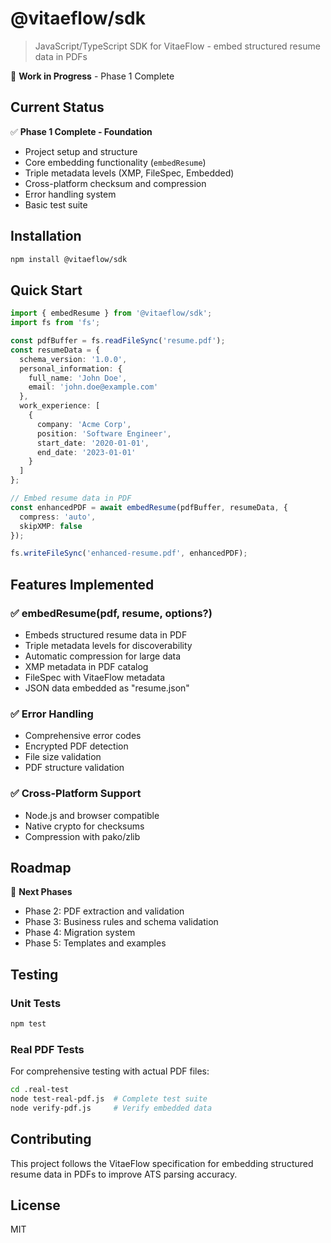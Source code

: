 # @vitaeflow/sdk

> JavaScript/TypeScript SDK for VitaeFlow - embed structured resume data in PDFs

🚧 **Work in Progress** - Phase 1 Complete

## Current Status

✅ **Phase 1 Complete - Foundation**
- Project setup and structure
- Core embedding functionality (`embedResume`)
- Triple metadata levels (XMP, FileSpec, Embedded)
- Cross-platform checksum and compression
- Error handling system
- Basic test suite

## Installation

```bash
npm install @vitaeflow/sdk
```

## Quick Start

```typescript
import { embedResume } from '@vitaeflow/sdk';
import fs from 'fs';

const pdfBuffer = fs.readFileSync('resume.pdf');
const resumeData = {
  schema_version: '1.0.0',
  personal_information: {
    full_name: 'John Doe',
    email: 'john.doe@example.com'
  },
  work_experience: [
    {
      company: 'Acme Corp',
      position: 'Software Engineer',
      start_date: '2020-01-01',
      end_date: '2023-01-01'
    }
  ]
};

// Embed resume data in PDF
const enhancedPDF = await embedResume(pdfBuffer, resumeData, {
  compress: 'auto',
  skipXMP: false
});

fs.writeFileSync('enhanced-resume.pdf', enhancedPDF);
```

## Features Implemented

### ✅ embedResume(pdf, resume, options?)
- Embeds structured resume data in PDF
- Triple metadata levels for discoverability
- Automatic compression for large data
- XMP metadata in PDF catalog
- FileSpec with VitaeFlow metadata
- JSON data embedded as "resume.json"

### ✅ Error Handling
- Comprehensive error codes
- Encrypted PDF detection
- File size validation
- PDF structure validation

### ✅ Cross-Platform Support
- Node.js and browser compatible
- Native crypto for checksums
- Compression with pako/zlib

## Roadmap

🔄 **Next Phases**
- Phase 2: PDF extraction and validation
- Phase 3: Business rules and schema validation
- Phase 4: Migration system
- Phase 5: Templates and examples

## Testing

### Unit Tests
```bash
npm test
```

### Real PDF Tests
For comprehensive testing with actual PDF files:
```bash
cd .real-test
node test-real-pdf.js  # Complete test suite
node verify-pdf.js     # Verify embedded data
```

## Contributing

This project follows the VitaeFlow specification for embedding structured resume data in PDFs to improve ATS parsing accuracy.

## License

MIT